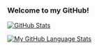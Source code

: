 ### Welcome to my GitHub! 

[![GitHub Stats](https://github-readme-stats.vercel.app/api?username=GenericP3rson&theme=tokyonight)](https://github.com/GenericP3rson)

[![My GitHub Language Stats](https://github-readme-stats.vercel.app/api/top-langs/?username=GenericP3rson&theme=tokyonight)](https://github.com/GenericP3rson)
